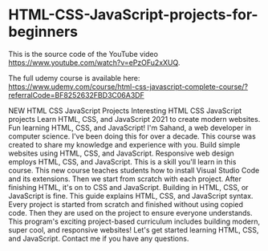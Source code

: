 # HTML-CSS-JavaScript-projects-for-beginners

This is the source code of the YouTube video https://www.youtube.com/watch?v=ePzOFu2xXUQ.

The full udemy course is available here: https://www.udemy.com/course/html-css-javascript-complete-course/?referralCode=BF8252632FBD3C06A3DF

NEW HTML CSS JavaScript Projects    Interesting HTML CSS JavaScript projects    Learn HTML, CSS, and JavaScript 2021 to create modern websites.    Fun learning HTML, CSS, and JavaScript!    I'm Sahand, a web developer in computer science.   I've been doing this for over a decade.    This course was created to share my knowledge and experience with you.    Build simple websites using HTML, CSS, and JavaScript.    Responsive web design employs HTML, CSS, and JavaScript.   This is a skill you'll learn in this course.    This new course teaches students how to install Visual Studio Code and its extensions.    Then we start from scratch with each project.    After finishing HTML, it's on to CSS and JavaScript.    Building in HTML, CSS, or JavaScript is fine.    This guide explains HTML, CSS, and JavaScript syntax.    Every project is started from scratch and finished without using copied code.    Then they are used on the project to ensure everyone understands.    This program's exciting project-based curriculum includes building modern, super cool, and responsive websites!    Let's get started learning HTML, CSS, and JavaScript.    Contact me if you have any questions. 

